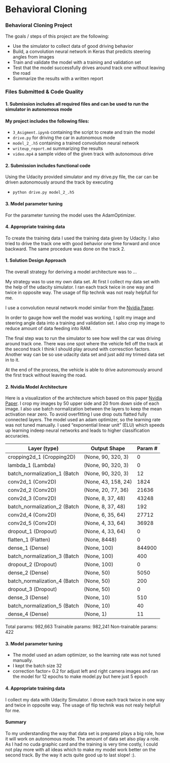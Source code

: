 # Behavioral Cloning

### Behavioral Cloning Project

The goals / steps of this project are the following:

*    Use the simulator to collect data of good driving behavior
*    Build, a convolution neural network in Keras that predicts steering angles from images
*    Train and validate the model with a training and validation set
*    Test that the model successfully drives around track one without leaving the road
*    Summarize the results with a written report

### Files Submitted & Code Quality
#### 1. Submission includes all required files and can be used to run the simulator in autonomous mode

#### My project includes the following files:

* `3_Asigment.ipynb` containing the script to create and train the model
* `drive.py` for driving the car in autonomous mode
* `model_2_.h5` containing a trained convolution neural network 
* `writeup_report.md` summarizing the results
* `video.mp4` a sample video of the given track with autonomous drive

#### 2. Submission includes functional code

Using the Udacity provided simulator and my drive.py file, the car can be driven autonomously around the track by executing

* `python drive.py model_2_.h5`

#### 3. Model parameter tuning

For the parameter tunning the model uses the AdamOptimizer.

#### 4. Appropriate training data

To create the training data I used the training data given by Udacity. I also tried to drive the track one with good behavior one time forward and once backward. The same procedure was done on the track 2.

#### 1. Solution Design Approach

The overall strategy for deriving a model architecture was to ...

My strategy was to use my own data set. At first I collect my data set with the help of the udacity simulator. I ran each track twice in one way and twice in opposite way. The usage of flip technik was not realy helpfull for me.

I use a convolution neural network model similar from the [Nvidia Paper](https://images.nvidia.com/content/tegra/automotive/images/2016/solutions/pdf/end-to-end-dl-using-px.pdf).

In order to gauge how well the model was working, I split my image and steering angle data into a training and validation set. I also crop my image to reduce amount of data feeding into RAM.


The final step was to run the simulator to see how well the car was driving around track one. There was one spot where the vehicle fell off the track at the second track I think I should play around with corresction factors. Another way can be so use udacity data set and just add my trimed data set in to it.

At the end of the process, the vehicle is able to drive autonomously around the first track without leaving the road.


#### 2. Nvidia Model Architecture

Here is a visualization of the architecture which based on this paper [Nvidia Paper](https://images.nvidia.com/content/tegra/automotive/images/2016/solutions/pdf/end-to-end-dl-using-px.pdf).
I crop my images by 50 upper side and 20 from down side of each image. I also use batch normalization between the layers to keep the mean activation near zero. To avoid overfitting I use drop outs flatted fully connected layers. The model used an adam optimizer, so the learning rate was not tuned manually. I used “exponential linear unit” (ELU) which speeds up learning indeep neural networks and leads to higher classification accuracies.


|Layer (type)                 | Output Shape             | Param #  |
|-----------------------------|--------------------------|----------|
|cropping2d_1 (Cropping2D)    |(None, 90, 320, 3)        |0         |        
|lambda_1 (Lambda)            |(None, 90, 320, 3)        |0         |
|batch_normalization_1 (Batch |(None, 90, 320, 3)        |12        |
|conv2d_1 (Conv2D)            |(None, 43, 158, 24)       |1824      |
|conv2d_2 (Conv2D)            |(None, 20, 77, 36)        |21636     |
|conv2d_3 (Conv2D)            |(None, 8, 37, 48)         |43248     |
|batch_normalization_2 (Batch |(None, 8, 37, 48)         |192       |
|conv2d_4 (Conv2D)            |(None, 6, 35, 64)         |27712     |
|conv2d_5 (Conv2D)            |(None, 4, 33, 64)         |36928     |
|dropout_1 (Dropout)          |(None, 4, 33, 64)         |0         |
|flatten_1 (Flatten)          |(None, 8448)              |0         |
|dense_1 (Dense)              |(None, 100)               |844900    |
|batch_normalization_3 (Batch |(None, 100)               |400       |
|dropout_2 (Dropout)          |(None, 100)               |0         |
|dense_2 (Dense)              |(None, 50)                |5050      |
|batch_normalization_4 (Batch |(None, 50)                |200       |
|dropout_3 (Dropout)          |(None, 50)                |0         |
|dense_3 (Dense)              |(None, 10)                |510       |
|batch_normalization_5 (Batch |(None, 10)                |40        |
|dense_4 (Dense)              |(None, 1)                 |11        |

Total params: 982,663
Trainable params: 982,241
Non-trainable params: 422


#### 3. Model parameter tuning

*    The model used an adam optimizer, so the learning rate was not tuned manually.
*    I kept the batch size 32
*    correction factor= 0.2 for adjust left and right camera images
     and ran the model for 12 epochs to make model.py but here just 5 epoch


#### 4. Appropriate training data
I collect my data with Udacity Simulator. I drove each track twice in one way and twice in opposite way. The usage of flip technik was not realy helpfull for me.

#### Summary

To my understanding the way that data set is prepared plays a big role, how it will work on autonomous mode. The amount of data set also play a role. As I had no cuda graphic card and the training is very time costly, I could not play more with all ideas which to make my model work better on the second track. By the way it acts quite good up to last slope! :).
